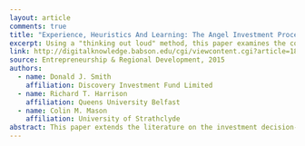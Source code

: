 ```yaml
---
layout: article
comments: true
title: "Experience, Heuristics And Learning: The Angel Investment Process"
excerpt: Using a "thinking out loud" method, this paper examines the cognitive processes behind angels' decision making and learning processes. More experienced angels make decisions faster, and place more emphasis on financial data than novices.
link: http://digitalknowledge.babson.edu/cgi/viewcontent.cgi?article=1876&context=fer
source: Entrepreneurship & Regional Development, 2015
authors:
  - name: Donald J. Smith
    affiliation: Discovery Investment Fund Limited
  - name: Richard T. Harrison
    affiliation: Queens University Belfast
  - name: Colin M. Mason
    affiliation: University of Strathclyde
abstract: This paper extends the literature on the investment decision-making of business angels. Using insights from entrepreneurial learning theory we explore whether angels learn from experience, how they learn and what they learn. These issues are addressed using Verbal Protocol Analysis, a methodology for examining decision-making in real time, on three groups of business angels with differing levels of investment experience, and follow-up interviews with these angels. This reveals
---
```

